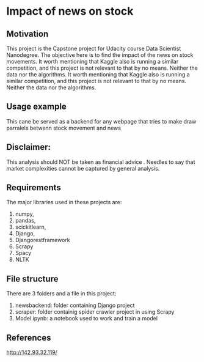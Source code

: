 # Impact of news on stock


## Motivation

This project is the Capstone project for Udacity course Data Scientist Nanodegree. The objective here is to find the impact of the news on stock movements. It worth mentioning that Kaggle also is running a similar competition, and this project is not relevant to that by no means. Neither the data nor the algorithms.
It worth mentioning that Kaggle also is running a similar competition, and this project is not relevant to that by no means. Neither the data nor the algorithms.

## Usage example

This cane be served as a backend for any webpage that tries to make draw parralels betwenn stock movement and news
## Disclaimer:

This analysis should NOT be taken as financial advice . Needles to say that market complexities cannot be captured by general analysis.

## Requirements

The major libraries used in these projects are:
1. numpy,
2. pandas,
3. scickitlearn,
4. Django,
5. Djangorestframework
6. Scrapy
7. Spacy
8. NLTK


## File structure

There are 3 folders and a file in this project:
1. newsbackend: folder containing Django project
2. scraper: folder containig spider crawler project in using Scrapy
3. Model.ipynb: a notebook used to work and train a model

## References

http://142.93.32.119/



